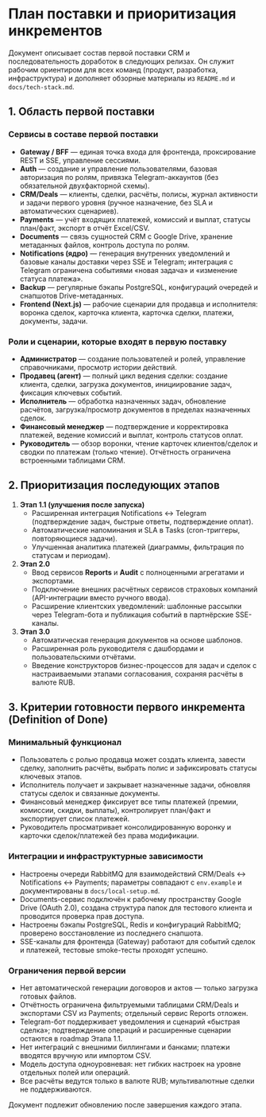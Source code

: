 # План поставки и приоритизация инкрементов

Документ описывает состав первой поставки CRM и последовательность доработок в следующих релизах. Он служит рабочим ориентиром для всех команд (продукт, разработка, инфраструктура) и дополняет обзорные материалы из `README.md` и `docs/tech-stack.md`.

## 1. Область первой поставки

### Сервисы в составе первой поставки
- **Gateway / BFF** — единая точка входа для фронтенда, проксирование REST и SSE, управление сессиями.
- **Auth** — создание и управление пользователями, базовая авторизация по ролям, привязка Telegram-аккаунтов (без обязательной двухфакторной схемы).
- **CRM/Deals** — клиенты, сделки, расчёты, полисы, журнал активности и задачи первого уровня (ручное назначение, без SLA и автоматических сценариев).
- **Payments** — учёт входящих платежей, комиссий и выплат, статусы план/факт, экспорт в отчёт Excel/CSV.
- **Documents** — связь сущностей CRM с Google Drive, хранение метаданных файлов, контроль доступа по ролям.
- **Notifications (ядро)** — генерация внутренних уведомлений и базовые каналы доставки через SSE и Telegram; интеграция с Telegram ограничена событиями «новая задача» и «изменение статуса платежа».
- **Backup** — регулярные бэкапы PostgreSQL, конфигураций очередей и снапшотов Drive-метаданных.
- **Frontend (Next.js)** — рабочие сценарии для продавца и исполнителя: воронка сделок, карточка клиента, карточка сделки, платежи, документы, задачи.

### Роли и сценарии, которые входят в первую поставку
- **Администратор** — создание пользователей и ролей, управление справочниками, просмотр истории действий.
- **Продавец (агент)** — полный цикл ведения сделки: создание клиента, сделки, загрузка документов, инициирование задач, фиксация ключевых событий.
- **Исполнитель** — обработка назначенных задач, обновление расчётов, загрузка/просмотр документов в пределах назначенных сделок.
- **Финансовый менеджер** — подтверждение и корректировка платежей, ведение комиссий и выплат, контроль статусов оплат.
- **Руководитель** — обзор воронки, чтение карточек клиентов/сделок и сводки по платежам (только чтение). Отчётность ограничена встроенными таблицами CRM.

## 2. Приоритизация последующих этапов
1. **Этап 1.1 (улучшения после запуска)**
   - Расширенная интеграция Notifications ↔ Telegram (подтверждение задач, быстрые ответы, подтверждение оплат).
   - Автоматические напоминания и SLA в Tasks (cron-триггеры, повторяющиеся задачи).
   - Улучшенная аналитика платежей (диаграммы, фильтрация по статусам и периодам).
2. **Этап 2.0**
   - Ввод сервисов **Reports** и **Audit** с полноценными агрегатами и экспортами.
   - Подключение внешних расчётных сервисов страховых компаний (API-интеграции вместо ручного ввода).
   - Расширение клиентских уведомлений: шаблонные рассылки через Telegram-бота и публикация событий в партнёрские SSE-каналы.
3. **Этап 3.0**
   - Автоматическая генерация документов на основе шаблонов.
   - Расширенная роль руководителя с дашбордами и пользовательскими отчётами.
   - Введение конструкторов бизнес-процессов для задач и сделок с настраиваемыми этапами согласования, сохраняя расчёты в валюте RUB.

## 3. Критерии готовности первого инкремента (Definition of Done)

### Минимальный функционал
- Пользователь с ролью продавца может создать клиента, завести сделку, заполнить расчёты, выбрать полис и зафиксировать статусы ключевых этапов.
- Исполнитель получает и закрывает назначенные задачи, обновляя статусы сделок и связанные документы.
- Финансовый менеджер фиксирует все типы платежей (премии, комиссии, скидки, выплаты), контролирует план/факт и экспортирует список платежей.
- Руководитель просматривает консолидированную воронку и карточки сделок/платежей без права модификации.

### Интеграции и инфраструктурные зависимости
- Настроены очереди RabbitMQ для взаимодействий CRM/Deals ↔ Notifications ↔ Payments; параметры совпадают с `env.example` и документированы в `docs/local-setup.md`.
- Documents-сервис подключён к рабочему пространству Google Drive (OAuth 2.0), создана структура папок для тестового клиента и проводится проверка прав доступа.
- Настроены бэкапы PostgreSQL, Redis и конфигураций RabbitMQ; проверено восстановление из последнего снапшота.
- SSE-каналы для фронтенда (Gateway) работают для событий сделок и платежей, тестовые smoke-тесты проходят успешно.

### Ограничения первой версии
- Нет автоматической генерации договоров и актов — только загрузка готовых файлов.
- Отчётность ограничена фильтруемыми таблицами CRM/Deals и экспортами CSV из Payments; отдельный сервис Reports отложен.
- Telegram-бот поддерживает уведомления и сценарий «быстрая сделка»; подтверждение операций и расширенные сценарии остаются в roadmap Этапа 1.1.
- Нет интеграций с внешними биллингами и банками; платежи вводятся вручную или импортом CSV.
- Модель доступа одноуровневая: нет гибких настроек на уровне отдельных полей или операций.
- Все расчёты ведутся только в валюте RUB; мультивалютные сделки не поддерживаются.

Документ подлежит обновлению после завершения каждого этапа.
